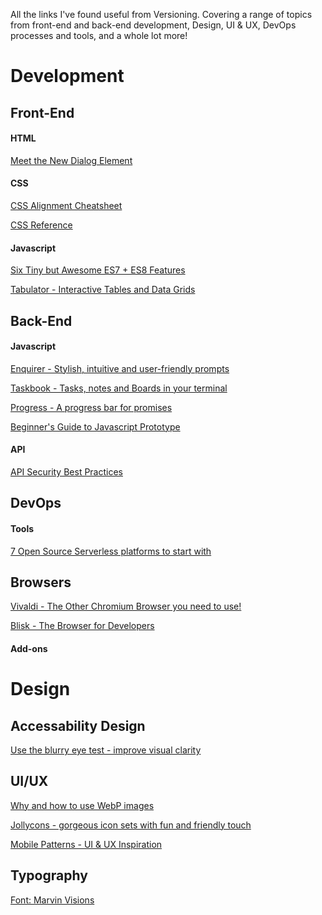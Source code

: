 All the links I've found useful from Versioning. Covering a range of topics from front-end and back-end development, Design, UI & UX, DevOps processes and tools, and a whole lot more!

# Development

## Front-End

#### HTML

[Meet the New Dialog Element][1]

#### CSS

[CSS Alignment Cheatsheet][2]

[CSS Reference][3]

#### Javascript

[Six Tiny but Awesome ES7 + ES8 Features][4]

[Tabulator - Interactive Tables and Data Grids][13]

## Back-End

#### Javascript

[Enquirer - Stylish, intuitive and user-friendly prompts][5]

[Taskbook - Tasks, notes and Boards in your terminal][6]

[Progress - A progress bar for promises][9]

[Beginner's Guide to Javascript Prototype][11]

#### API

[API Security Best Practices][7]

## DevOps

#### Tools

[7 Open Source Serverless platforms to start with][12]

## Browsers

[Vivaldi - The Other Chromium Browser you need to use!][17]

[Blisk - The Browser for Developers][18]

#### Add-ons

# Design

## Accessability Design

[Use the blurry eye test - improve visual clarity][8]

## UI/UX

[Why and how to use WebP images][10]

[Jollycons - gorgeous icon sets with fun and friendly touch][14]

[Mobile Patterns - UI & UX Inspiration][16]

## Typography

[Font: Marvin Visions][15]

[1]: https://keithjgrant.com/posts/2018/01/meet-the-new-dialog-element/ "Meet the New Dialog Element"
[2]: http://patrickbrosset.com/lab/2018-01-10-css-alignment-cheatsheet/ "CSS Alignment Cheatsheet"
[3]: https://cssreference.io/ "CSS Reference"
[4]: https://davidwalsh.name/es7-es8-features "Six Tiny but Awesome ES7 + ES8 Features"
[5]: https://github.com/enquirer/enquirer "Stylish user-friendly prompts"
[6]: https://github.com/klaussinani/taskbook "taskbook - tasks and notes in command line"
[7]: https://github.com/GitGuardian/APISecurityBestPractices/blob/master/Leak%20Mitigation%20Checklist.md "Api security best practice"
[8]: https://github.com/GitGuardian/APISecurityBestPractices/blob/master/Leak%20Mitigation%20Checklist.md "Use the blurry eye test in design"
[9]: https://www.npmjs.com/package/progress-estimator "Progress - estimator for promises"
[10]: https://bitsofco.de/why-and-how-to-use-webp-images-today/ "Why and how to use WebP images"
[11]: https://tylermcginnis.com/beginners-guide-to-javascript-prototype/ "Beginner's Guide to JS Prototype"
[12]: https://tylermcginnis.com/beginners-guide-to-javascript-prototype/ "7 open source serverless platforms"
[13]: https://github.com/olifolkerd/tabulator "tabulator interactive tables and data grids"
[14]: https://www.jollycons.com/ "Jollycons - gorgeous icons"
[15]: https://www.readvisions.com/marvin "Font: Marvin Visions"
[16]: https://www.mobile-patterns.com/ "Mobile Patterns"
[17]: https://vivaldi.com/ "Vivaldi Browser"
[18]: https://blisk.io/ "Blisk Browser"